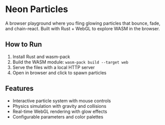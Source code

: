 # Neon Particles

A browser playground where you fling glowing particles that bounce, fade, and chain-react. Built with Rust + WebGL to explore WASM in the browser.

## How to Run

1. Install Rust and wasm-pack
2. Build the WASM module: `wasm-pack build --target web`
3. Serve the files with a local HTTP server
4. Open in browser and click to spawn particles

## Features

- Interactive particle system with mouse controls
- Physics simulation with gravity and collisions
- Real-time WebGL rendering with glow effects
- Configurable parameters and color palettes
